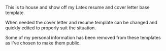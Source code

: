 This is to house and show off my Latex resume and cover letter base template.

When needed the cover letter and resume template can be changed and quickly edited to properly suit the situation.

Some of my personal information has been removed from these templates as I've chosen to make them public.
